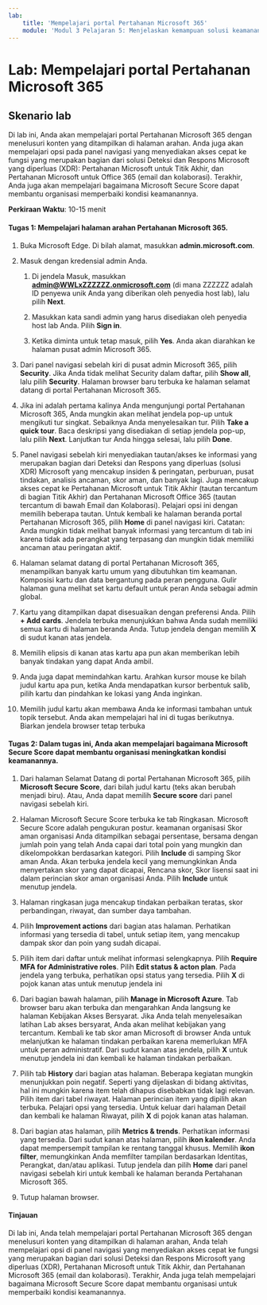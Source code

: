 ```yaml
---
lab:
    title: 'Mempelajari portal Pertahanan Microsoft 365'
    module: 'Modul 3 Pelajaran 5: Menjelaskan kemampuan solusi keamanan Microsoft: Menjelaskan kemampuan manajemen keamanan Microsoft 365'
---
```



# Lab: Mempelajari portal Pertahanan Microsoft 365

## Skenario lab
Di lab ini, Anda akan mempelajari portal Pertahanan Microsoft 365 dengan menelusuri konten yang ditampilkan di halaman arahan. Anda juga akan mempelajari opsi pada panel navigasi yang menyediakan akses cepat ke fungsi yang merupakan bagian dari solusi Deteksi dan Respons Microsoft yang diperluas (XDR): Pertahanan Microsoft untuk Titik Akhir, dan Pertahanan Microsoft untuk Office 365 (email dan kolaborasi).  Terakhir, Anda juga akan mempelajari bagaimana Microsoft Secure Score dapat membantu organisasi memperbaiki kondisi keamanannya.


**Perkiraan Waktu**: 10-15 menit

#### Tugas 1:  Mempelajari halaman arahan Pertahanan Microsoft 365.

1. Buka Microsoft Edge. Di bilah alamat, masukkan **admin.microsoft.com**.

1. Masuk dengan kredensial admin Anda.
    1. Di jendela Masuk, masukkan **admin@WWLxZZZZZZ.onmicrosoft.com** (di mana ZZZZZZ adalah ID penyewa unik Anda yang diberikan oleh penyedia host lab), lalu pilih **Next**.
   
    1. Masukkan kata sandi admin yang harus disediakan oleh penyedia host lab Anda. Pilih **Sign in**.
    1. Ketika diminta untuk tetap masuk, pilih **Yes**. Anda akan diarahkan ke halaman pusat admin Microsoft 365.

1. Dari panel navigasi sebelah kiri di pusat admin Microsoft 365, pilih **Security**.  Jika Anda tidak melihat Security dalam daftar, pilih **Show all**, lalu pilih **Security**.  Halaman browser baru terbuka ke halaman selamat datang di portal Pertahanan Microsoft 365.  

1. Jika ini adalah pertama kalinya Anda mengunjungi portal Pertahanan Microsoft 365, Anda mungkin akan melihat jendela pop-up untuk mengikuti tur singkat.  Sebaiknya Anda menyelesaikan tur.  Pilih **Take a quick tour**.  Baca deskripsi yang disediakan di setiap jendela pop-up, lalu pilih **Next**. Lanjutkan tur Anda hingga selesai, lalu pilih **Done**.

1. Panel navigasi sebelah kiri menyediakan tautan/akses ke informasi yang merupakan bagian dari Deteksi dan Respons yang diperluas (solusi XDR) Microsoft yang mencakup insiden & peringatan, perburuan, pusat tindakan, analisis ancaman, skor aman, dan banyak lagi.  Juga mencakup akses cepat ke Pertahanan Microsoft untuk Titik Akhir (tautan tercantum di bagian Titik Akhir) dan Pertahanan Microsoft Office 365 (tautan tercantum di bawah Email dan Kolaborasi).  Pelajari opsi ini dengan memilih beberapa tautan.   Untuk kembali ke halaman beranda portal Pertahanan Microsoft 365, pilih **Home** di panel navigasi kiri.  Catatan: Anda mungkin tidak melihat banyak informasi yang tercantum di tab ini karena tidak ada perangkat yang terpasang dan mungkin tidak memiliki ancaman atau peringatan aktif.

1. Halaman selamat datang di portal Pertahanan Microsoft 365, menampilkan banyak kartu umum yang dibutuhkan tim keamanan. Komposisi kartu dan data bergantung pada peran pengguna. Gulir halaman guna melihat set kartu default untuk peran Anda sebagai admin global.

1. Kartu yang ditampilkan dapat disesuaikan dengan preferensi Anda.  Pilih **+ Add cards**. Jendela terbuka menunjukkan bahwa Anda sudah memiliki semua kartu di halaman beranda Anda.  Tutup jendela dengan memilih **X** di sudut kanan atas jendela.

1. Memilih elipsis di kanan atas kartu apa pun akan memberikan lebih banyak tindakan yang dapat Anda ambil.  

1. Anda juga dapat memindahkan kartu. Arahkan kursor mouse ke bilah judul kartu apa pun, ketika Anda mendapatkan kursor berbentuk salib, pilih kartu dan pindahkan ke lokasi yang Anda inginkan.

1. Memilih judul kartu akan membawa Anda ke informasi tambahan untuk topik tersebut. Anda akan mempelajari hal ini di tugas berikutnya.  Biarkan jendela browser tetap terbuka

#### Tugas 2: Dalam tugas ini, Anda akan mempelajari bagaimana Microsoft Secure Score dapat membantu organisasi meningkatkan kondisi keamanannya.

1. Dari halaman Selamat Datang di portal Pertahanan Microsoft 365, pilih **Microsoft Secure Score**, dari bilah judul kartu (teks akan berubah menjadi biru).  Atau, Anda dapat memilih **Secure score** dari panel navigasi sebelah kiri.

1. Halaman Microsoft Secure Score terbuka ke tab Ringkasan.  Microsoft Secure Score adalah pengukuran postur. keamanan organisasi Skor aman organisasi Anda ditampilkan sebagai persentase, bersama dengan jumlah poin yang telah Anda capai dari total poin yang mungkin dan dikelompokkan berdasarkan kategori. Pilih **Include** di samping Skor aman Anda.  Akan terbuka jendela kecil yang memungkinkan Anda menyertakan skor yang dapat dicapai, Rencana skor, Skor lisensi saat ini dalam perincian skor aman organisasi Anda.  Pilih  **Include** untuk menutup jendela.

1. Halaman ringkasan juga mencakup tindakan perbaikan teratas, skor perbandingan, riwayat, dan sumber daya tambahan.

1. Pilih **Improvement actions** dari bagian atas halaman.  Perhatikan informasi yang tersedia di tabel, untuk setiap item, yang mencakup dampak skor dan poin yang sudah dicapai.  

1. Pilih item dari daftar untuk melihat informasi selengkapnya.  Pilih **Require MFA for Administrative roles**.  Pilih **Edit status & acton plan**.  Pada jendela yang terbuka, perhatikan opsi status yang tersedia. Pilih **X** di pojok kanan atas untuk menutup jendela ini

1. Dari bagian bawah halaman, pilih **Manage in Microsoft Azure**.  Tab browser baru akan terbuka dan mengarahkan Anda langsung ke halaman Kebijakan Akses Bersyarat.  Jika Anda telah menyelesaikan latihan Lab akses bersyarat, Anda akan melihat kebijakan yang tercantum. Kembali ke tab skor aman Microsoft di browser Anda untuk melanjutkan ke halaman tindakan perbaikan karena memerlukan MFA untuk peran administratif. Dari sudut kanan atas jendela, pilih **X** untuk menutup jendela ini dan kembali ke halaman tindakan perbaikan.

1. Pilih tab **History** dari bagian atas halaman.  Beberapa kegiatan mungkin menunjukkan poin negatif.  Seperti yang dijelaskan di bidang aktivitas, hal ini mungkin karena item telah dihapus disebabkan tidak lagi relevan.  Pilih item dari tabel riwayat.  Halaman perincian item yang dipilih akan terbuka.  Pelajari opsi yang tersedia.  Untuk keluar dari halaman Detail dan kembali ke halaman Riwayat, pilih **X** di pojok kanan atas halaman.

1. Dari bagian atas halaman, pilih **Metrics & trends**.  Perhatikan informasi yang tersedia.  Dari sudut kanan atas halaman, pilih **ikon kalender**.  Anda dapat mempersempit tampilan ke rentang tanggal khusus.  Memilih **ikon filter**, memungkinkan Anda memfilter tampilan berdasarkan Identitas, Perangkat, dan/atau aplikasi.  Tutup jendela dan pilih **Home** dari panel navigasi sebelah kiri untuk kembali ke halaman beranda Pertahanan Microsoft 365.

1. Tutup halaman browser.

#### Tinjauan
Di lab ini, Anda telah mempelajari portal Pertahanan Microsoft 365 dengan menelusuri konten yang ditampilkan di halaman arahan, Anda telah mempelajari opsi di panel navigasi yang menyediakan akses cepat ke fungsi yang merupakan bagian dari solusi Deteksi dan Respons Microsoft yang diperluas (XDR), Pertahanan Microsoft untuk Titik Akhir, dan Pertahanan Microsoft 365 (email dan kolaborasi).  Terakhir, Anda juga telah mempelajari bagaimana Microsoft Secure Score dapat membantu organisasi untuk memperbaiki kondisi keamanannya.
